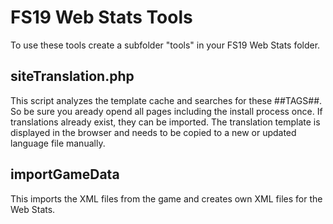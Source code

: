 # FS19 Web Stats Tools

To use these tools create a subfolder "tools" in your FS19 Web Stats folder.

## siteTranslation.php
This script analyzes the template cache and searches for these ##TAGS##. So be sure you aready opend all pages including the install process once. If translations already exist, they can be imported.
The translation template is displayed in the browser and needs to be copied to a new or updated language file manually.

## importGameData
This imports the XML files from the game and creates own XML files for the Web Stats.